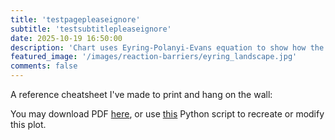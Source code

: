 ```yaml
---
title: 'testpagepleaseignore'
subtitle: 'testsubtitlepleaseignore'
date: 2025-10-19 16:50:00
description: 'Chart uses Eyring-Polanyi-Evans equation to show how the half-life of a reaction depends on activation free energy and temperature'
featured_image: '/images/reaction-barriers/eyring_landscape.jpg'
comments: false
---
```


A reference cheatsheet I've made to print and hang on the wall:

You may download PDF [here](https://github.com/yaroslavsobolev/reaction-barriers-and-time-chart/blob/main/eyring_landscape.pdf), or use [this](https://github.com/yaroslavsobolev/reaction-barriers-and-time-chart/blob/main/make_the_chart.py) Python script to recreate or modify this plot.
